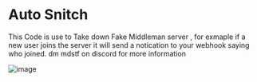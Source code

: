 # Auto Snitch
This Code is use to Take down Fake Middleman server , for exmaple if a new user joins the server it will send a notication to your webhook saying who joined.
dm mdstf on discord for more information



![image](https://media.discordapp.net/attachments/1091409313064550553/1166917195394207834/image.png?ex=654c3b53&is=6539c653&hm=bbeb0e31f8773ffd83083f8b8deafb0bf909dbf9fb4ce9e3c5d3317b3e255987&=&width=259&height=216)
